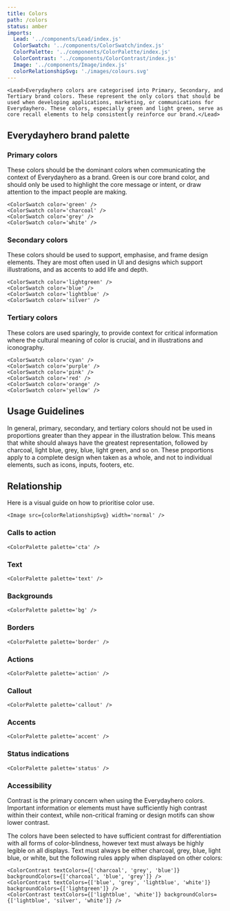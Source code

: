 ```yaml
---
title: Colors
path: /colors
status: amber
imports:
  Lead: '../components/Lead/index.js'
  ColorSwatch: '../components/ColorSwatch/index.js'
  ColorPalette: '../components/ColorPalette/index.js'
  ColorContrast: '../components/ColorContrast/index.js'
  Image: '../components/Image/index.js'
  colorRelationshipSvg: './images/colours.svg'
---
```


```render html
<Lead>Everydayhero colors are categorised into Primary, Secondary, and Tertiary brand colors. These represent the only colors that should be used when developing applications, marketing, or communications for Everydayhero. These colors, especially green and light green, serve as core recall elements to help consistently reinforce our brand.</Lead>
```

## Everydayhero brand palette

### Primary colors

These colors should be the dominant colors when communicating the context of Everydayhero as a brand. Green is our core brand color, and should only be used to highlight the core message or intent, or draw attention to the impact people are making.

```render html
<ColorSwatch color='green' />
<ColorSwatch color='charcoal' />
<ColorSwatch color='grey' />
<ColorSwatch color='white' />
```

### Secondary colors

These colors should be used to support, emphasise, and frame design elements. They are most often used in UI and designs which support illustrations, and as accents to add life and depth.

```render html
<ColorSwatch color='lightgreen' />
<ColorSwatch color='blue' />
<ColorSwatch color='lightblue' />
<ColorSwatch color='silver' />
```

### Tertiary colors

These colors are used sparingly, to provide context for critical information where the cultural meaning of color is crucial, and in illustrations and iconography.

```render html
<ColorSwatch color='cyan' />
<ColorSwatch color='purple' />
<ColorSwatch color='pink' />
<ColorSwatch color='red' />
<ColorSwatch color='orange' />
<ColorSwatch color='yellow' />
```

## Usage Guidelines

In general, primary, secondary, and tertiary colors should not be used in proportions greater than they appear in the illustration below. This means that white should always have the greatest representation, followed by charcoal, light blue, grey, blue, light green, and so on. These proportions apply to a complete design when taken as a whole, and not to individual elements, such as icons, inputs, footers, etc.  

## Relationship

Here is a visual guide on how to prioritise color use.

```render html
<Image src={colorRelationshipSvg} width='normal' />
```

### Calls to action
```render html
<ColorPalette palette='cta' />
```

### Text
```render html
<ColorPalette palette='text' />
```

### Backgrounds
```render html
<ColorPalette palette='bg' />
```

### Borders
```render html
<ColorPalette palette='border' />
```

### Actions
```render html
<ColorPalette palette='action' />
```

### Callout
```render html
<ColorPalette palette='callout' />
```

### Accents
```render html
<ColorPalette palette='accent' />
```

### Status indications
```render html
<ColorPalette palette='status' />
```

### Accessibility
Contrast is the primary concern when using the Everydayhero colors. Important information or elements must have sufficiently high contrast within their context, while non-critical framing or design motifs can show lower contrast.

The colors have been selected to have sufficient contrast for differentiation with all forms of color-blindness, however text must always be highly legible on all displays. Text must always be either charcoal, grey, blue, light blue, or white, but the following rules apply when displayed on other colors:


```render html
<ColorContrast textColors={['charcoal', 'grey', 'blue']} backgroundColors={['charcoal', 'blue', 'grey']} />
<ColorContrast textColors={['blue', 'grey', 'lightblue', 'white']} backgroundColors={['lightgreen']} />
<ColorContrast textColors={['lightblue', 'white']} backgroundColors={['lightblue', 'silver', 'white']} />
```
